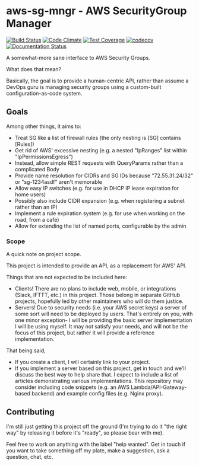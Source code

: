 # aws-sg-mngr - AWS SecurityGroup Manager

[![Build Status](https://travis-ci.org/mkazin/aws-sg-mngr.svg?branch=master)](https://travis-ci.org/mkazin/aws-sg-mngr)
[![Code Climate](https://codeclimate.com/github/mkazin/aws-sg-mngr/badges/gpa.svg)](https://codeclimate.com/github/mkazin/aws-sg-mngr)
[![Test Coverage](https://codeclimate.com/github/mkazin/aws-sg-mngr/badges/coverage.svg)](https://codeclimate.com/github/mkazin/aws-sg-mngr/coverage)
[![codecov](https://codecov.io/gh/mkazin/aws-sg-mngr/branch/master/graph/badge.svg)](https://codecov.io/gh/mkazin/aws-sg-mngr)
[![Documentation Status](https://readthedocs.org/projects/aws-sg-mngr/badge/?version=latest)](http://aws-sg-mngr.readthedocs.io/en/latest/?badge=latest)

A somewhat-more sane interface to AWS Security Groups.

What does that mean?

Basically, the goal is to provide a human-centric API, rather than assume a DevOps guru
is managing security groups using a custom-built configuration-as-code system.

## Goals 
Among other things, it aims to:
- Treat SG like a list of firewall rules (the only nesting is [SG] contains [Rules])
- Get rid of AWS' excessive nesting (e.g. a nested "IpRanges" list within "IpPermissionsEgress")
- Instead, allow simple REST requests with QueryParams rather than a complicated Body
- Provide name resolution for CIDRs and SG IDs because "72.55.31.24/32" or "sg-1234asdf" aren't memorable
- Allow easy IP switches (e.g. for use in DHCP IP lease expiration for home users)
- Possibly also include CIDR expansion (e.g. when registering a subnet rather than an IP)
- Implement a rule expiration system (e.g. for use when working on the road, from a cafe)
- Allow for extending the list of named ports, configurable by the admin

### Scope
A quick note on project scope.

This project is intended to provide an API, as a replacement for AWS' API.

Things that are not expected to be included here:
- Clients! There are no plans to include web, mobile, or integrations (Slack, IFTTT, etc.) in this project. Those belong in separate GitHub projects, hopefully led by other maintainers who will do them justice. 
- Servers! Due to security needs (i.e. your AWS secret keys) a server of some sort will need to be deployed by users. That's entirely on you, with one minor exception- I will be providing the basic server implementation I will be using myself. It may not satisfy your needs, and will not be the focus of this project, but rather it will provide a reference implementation.

That being said,
- If you create a client, I will certainly link to your project.
- If you implement a server based on this project, get in touch and we'll discuss the best way to help share that. I expect to include a list of articles demonstrating various implementations. This repository may consider including code snippets (e.g. an AWS Lambda/API-Gateway-based backend) and example config files (e.g. Nginx proxy).


## Contributing

I'm still just getting this project off the ground (I'm trying to do it "the right way" by releasing it before it's "ready", so please bear with me).

Feel free to work on anything with the label "help wanted". Get in touch if you want to take something off my plate, make a suggestion, ask a question, chat, etc.
